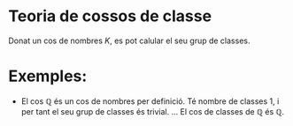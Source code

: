 
# Teoria de cossos de classe


Donat un cos de nombres $K$, es pot calular el seu grup de classes.


# Exemples:

- El cos $\mathbb Q$ és un cos de nombres per definició. Té nombre de classes $1$, i per tant el seu grup de classes és trivial. ... El cos de classes de $\mathbb Q$ és $\mathbb Q$.